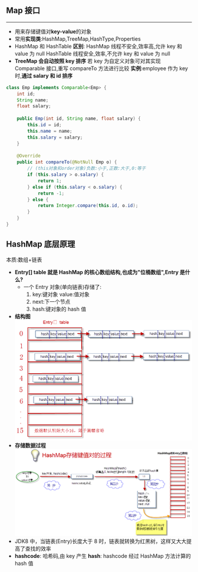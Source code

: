 ## Map 接口

---

- 用来存储键值对**key-value**的对象
- 常用**实现类**:HashMap,TreeMap,HashType,Properties
- HashMap 和 HashTable **区别**:
  HashMap 线程不安全,效率高,允许 key 和 value 为 null
  HashTable 线程安全,效率,不允许 key 和 value 为 null
- **TreeMap 会自动按照 key 排序**
  若 key 为自定义对象可对其实现 Comparable 接口,重写 compareTo 方法进行比较
  **实例**:employee 作为 key 时,**通过 salary 和 id 排序**

```java
class Emp implements Comparable<Emp> {
    int id;
    String name;
    float salary;

    public Emp(int id, String name, float salary) {
        this.id = id;
        this.name = name;
        this.salary = salary;
    }

    @Override
    public int compareTo(@NotNull Emp o) {
        // (this对象和order对象)负数:小于,正数:大于,0:等于
        if (this.salary > o.salary) {
            return 1;
        } else if (this.salary < o.salary) {
            return -1;
        } else {
            return Integer.compare(this.id, o.id);
        }
    }
}
```

## HashMap 底层原理

本质:数组+链表

- **Entry[] table 就是 HashMap 的核心数组结构,也成为"位桶数组",Entry 是什么?**
  - 一个 Entry 对象(单向链表)存储了:
    1. key:键对象 value:值对象
    2. next:下一个节点
    3. hash:键对象的 hash 值
- **结构图**
  ![HashMap](img/HashMap.png)
- **存储数据过程**
  ![HashMap](img/HashMap2.png)
- JDK8 中，当链表(Entry)长度大于 8 时，链表就转换为红黑树，这样又大大提高了查找的效率
- **hashcode**: 哈希码,由 key 产生
  **hash**: hashcode 经过 HashMap 方法计算的 hash 值

